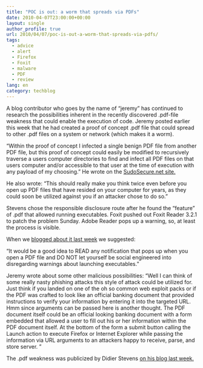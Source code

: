 ```yaml
---
title: "POC is out: a worm that spreads via PDFs"
date: 2010-04-07T23:00:00+00:00
layout: single
author_profile: true
url: 2010/04/07/poc-is-out-a-worm-that-spreads-via-pdfs/
tags:
  - advice
  - alert
  - Firefox
  - Foxit
  - malware
  - PDF
  - review
lang: en
category: techblog
---
```

A blog contributor who goes by the name of “jeremy&#8221; has continued to research the possibilities inherent in the recently discovered .pdf-file weakness that could enable the execution of code. Jeremy posted earlier this week that he had created a proof of concept .pdf file that could spread to other .pdf files on a system or network (which makes it a worm).

<span>“Within the proof of concept I infected a single benign PDF file from another PDF file, but this proof of concept could easily be modified to recursively traverse a users computer directories to find and infect all PDF files on that users computer and/or accessible to that user at the time of execution with any payload of my choosing.” </span>He wrote on the <a href="http://www.sudosecure.net/archives/644" target="_blank">SudoSecure.net site. </a>

He also wrote: <span>“This should really make you think twice even before you open up PDF files that have resided on your computer for years, as they could soon be utilized against you if an attacker chose to do so.”</span>

Stevens chose the responsible disclosure route after he found the “feature” of .pdf that allowed running executables. Foxit pushed out Foxit Reader 3.2.1 to patch the problem Sunday. Adobe Reader pops up a warning, so, at least the process is visible.

When we  <a href="http://boelectronic.blogspot.com/2010/03/running-executables-in-pdf-its-feature.html" target="_blank">blogged about it last week</a> we suggested: <span></p> 

<p>
  “It would be a good idea to READ any notification that pops up when you open a PDF file and DO NOT let yourself be social engineered into disregarding warnings about launching executables.”</span>
</p>

<p>
  Jeremy wrote about some other malicious possibilities: <span>“Well I can think of some really nasty phishing attacks this style of attack could be utilized for. Just think if you landed on one of the oh so common web exploit packs or if the PDF was crafted to look like an official banking document that provided instructions to verify your information by entering it into the targeted URL. Hmm since arguments can be passed here is another thought. The PDF document itself could be an official looking banking document with a form embedded that allowed a user to fill out his or her information within the PDF document itself. At the bottom of the form a submit button calling the Launch action to execute Firefox or Internet Explorer while passing the information via URL arguments to an attackers happy to receive, parse, and store server. ”</span>
</p>

<p>
  The .pdf weakness was publicized by Didier Stevens <a href="http://blog.didierstevens.com/2010/03/29/escape-from-pdf/" target="_blank">on his blog last week.</a>
</p>